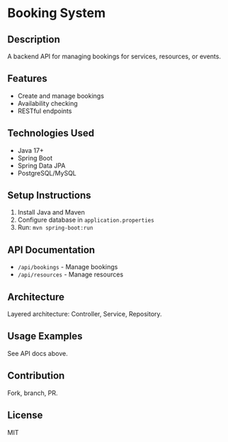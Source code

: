 # Booking System

## Description
A backend API for managing bookings for services, resources, or events.

## Features
- Create and manage bookings
- Availability checking
- RESTful endpoints

## Technologies Used
- Java 17+
- Spring Boot
- Spring Data JPA
- PostgreSQL/MySQL

## Setup Instructions
1. Install Java and Maven
2. Configure database in `application.properties`
3. Run: `mvn spring-boot:run`

## API Documentation
- `/api/bookings` - Manage bookings
- `/api/resources` - Manage resources

## Architecture
Layered architecture: Controller, Service, Repository.

## Usage Examples
See API docs above.

## Contribution
Fork, branch, PR.

## License
MIT
